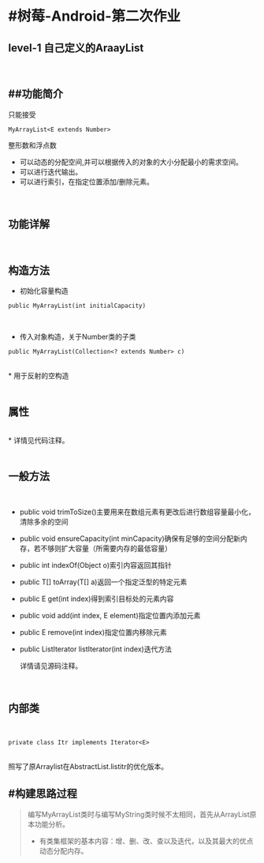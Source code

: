 #树莓-Android-第二次作业
=====================
level-1 自己定义的AraayList
-------------------------
<br>

##功能简介
---------

只能接受
```
MyArrayList<E extends Number>
```
整形数和浮点数<br>
* 可以动态的分配空间,并可以根据传入的对象的大小分配最小的需求空间。<br>
* 可以进行迭代输出。<br>
* 可以进行索引，在指定位置添加/删除元素。<br>
<br>

功能详解
---------

<br>

构造方法
-------

* 初始化容量构造<br>


```
public MyArrayList(int initialCapacity)
```
<br>

* 传入对象构造，关于Number类的子类
```
public MyArrayList(Collection<? extends Number> c)
```
<br>
* 用于反射的空构造<br>
<br>

属性
--------

<br>
*     详情见代码注释。<br>
<br>

一般方法
--------

<br>

* public void trimToSize()主要用来在数组元素有更改后进行数组容量最小化，清除多余的空间<br>
* public void ensureCapacity(int minCapacity)确保有足够的空间分配新内存，若不够则扩大容量（所需要内存的最低容量）<br>
* public int indexOf(Object o)索引内容返回其指针<br>
* public <T> T[] toArray(T[] a)返回一个指定泛型的特定元素<br>
* public E get(int index)得到索引目标处的元素内容<br>
* public void add(int index, E element)指定位置内添加元素<br>
* public E remove(int index)指定位置内移除元素<br>
* public ListIterator<E> listIterator(int index)迭代方法<br>
  
  详情请见源码注释。<br>
<br>
  
  
内部类
------

  <br>
  
```
private class Itr implements Iterator<E>
```
<br>
照写了原Arraylist在AbstractList.listitr的优化版本。<br>

#构建思路过程
--------

>编写MyArrayList类时与编写MyString类时候不太相同，首先从ArrayList原本功能分析。<br>
>* 有类集框架的基本内容：增、删、改、查以及迭代，以及其最大的优点动态分配内存。<br>
